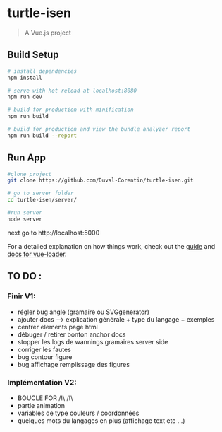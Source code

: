 # turtle-isen

> A Vue.js project

## Build Setup

``` bash
# install dependencies
npm install

# serve with hot reload at localhost:8080
npm run dev

# build for production with minification
npm run build

# build for production and view the bundle analyzer report
npm run build --report
```

## Run App

``` bash
#clone project
git clone https://github.com/Duval-Corentin/turtle-isen.git

# go to server folder
cd turtle-isen/server/

#run server
node server
```
next go to http://localhost:5000 

For a detailed explanation on how things work, check out the [guide](http://vuejs-templates.github.io/webpack/) and [docs for vue-loader](http://vuejs.github.io/vue-loader).

## TO DO :
### Finir V1:
- régler bug angle (gramaire ou SVGgenerator)
- ajouter docs --> explication générale + type du langage + exemples 
- centrer elements page html
- débuger / retirer bonton anchor docs
- stopper les logs de wannings gramaires server side
- corriger les fautes
- bug contour figure
- bug affichage remplissage des figures

### Implémentation V2: 
- BOUCLE FOR /!\ /!\
- partie animation 
- variables de type couleurs / coordonnées
- quelques mots du langages en plus (affichage text etc ...)

